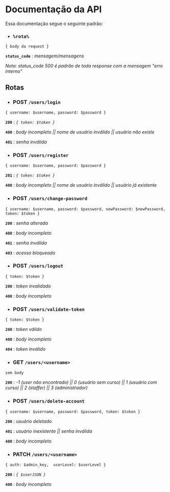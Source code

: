 # Documentação da API

Essa documentação segue o seguinte padrão:

- ### `%rota%`

``{ body da request }``

**`status_code`** : _mensagem/mensagens_

*Nota: status_code 500 é padrão de toda response com a mensagem "erro interno"*

## Rotas

- ### POST `/users/login`

``{ username: $username, password: $password }``

**`200`** : _`{ token: $token }`_

**`400`** : _body incompleto || nome de usuário inválido || usuário não existe_

**`401`** : _senha inválida_

- ### POST `/users/register`

``{ username: $username, password: $password }``

**`201`** : _`{ token: $token }`_

**`400`** : _body incompleto || nome de usuário inválido || usuário já existente_

- ### POST `/users/change-password`

``{ username: $username, password: $password, newPassword: $newPassword, token: $token }``

**`200`** : _senha alterada_

**`400`** : _body incompleto_

**`401`** : _senha inválida_

**`403`** : _acesso bloqueado_

- ### POST `/users/logout`

``{ token: $token }``

**`200`** : _token invalidado_

**`400`** : _body incompleto_

- ### POST `/users/validate-token`

``{ token: $token }``

**`200`** : _token válido_

**`400`** : _body incompleto_

**`404`** : _token inválido_

- ### GET `/users/<username>`

``sem body``

**`200`** : _-1 (user não encontrado) || 0 (usuário sem curso) || 1 (usuário com curso) || 2 (staffer) || 3 (administrador)_

- ### POST `/users/delete-account`

``{ username: $username, password: $password, token: $token }``

**`200`** : _usuário deletado_

**`401`** : _usuário inexistente || senha inválida_

**`400`** : _body incompleto_

- ### PATCH `/users/<username>`

``{ auth: $admin_key,  userLevel: $userLevel }``

**`200`** : _`{ $userJSON }`_

**`400`** : _body incompleto_